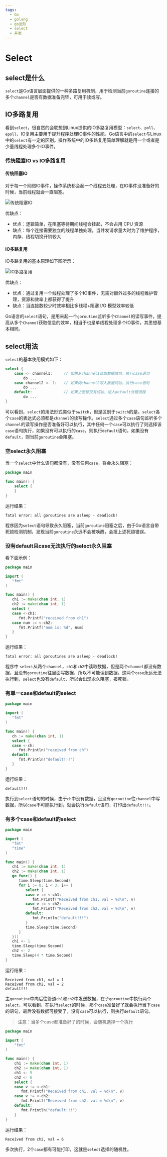```yaml
---
tags:
  - Go
  - golang
  - go进阶
  - select
  - 并发
---
```


# **Select**

## **select是什么**
`select`是Go语言层面提供的一种多路复用机制，用于检测当前`goroutine`连接的多个`channel`是否有数据准备完毕，可用于读或写。

## **IO多路复用**
看到`select`，很自然的会联想到Linux提供的IO多路复用模型：`select`、`poll`、`epoll`，IO复用主要用于提升程序处理IO事件的性能。Go语言中的`select`与Linux中的`select`有一定的区别。操作系统中的IO多路复用简单理解就是用一个或者是少量线程处理多个IO事件。

### **传统阻塞IO vs IO多路复用**

#### **传统阻塞IO**
对于每一个网络IO事件，操作系统都会起一个线程去处理，在IO事件没准备好的时候，当前线程就会一直阻塞。

![传统阻塞IO](../../assets/img/go语言系列/select/select1.png)

优缺点：
- 优点：逻辑简单，在阻塞等待期间线程会挂起，不会占用 CPU 资源
- 缺点：每个连接需要独立的线程单独处理，当并发请求量大时为了维护程序，内存、线程切换开销较大

#### **IO多路复用**
IO多路复用的基本原理如下图所示：

![IO多路复用](../../assets/img/go语言系列/select/select2.png)

优缺点：
- 优点：通过复用一个线程处理了多个IO事件，无需对额外过多的线程维护管理，资源和效率上都获得了提升
- 缺点：当连接数较少时效率相比多线程+阻塞 I/O 模型效率较低

Go语言的`select`语句，是用来起一个`goroutine`监听多个`Channel`的读写事件，提高从多个`Channel`获取信息的效率，相当于也是单线程处理多个IO事件，其思想基本相同。

## **select用法**
`select`的基本使用模式如下：
```go
select {
    case <- channel1:     // 如果从channel1读取数据成功，执行case语句 
        do ...   
    case channel2 <- 1:   // 如果向channel2写入数据成功，执行case语句 
        do ...          
    default:              // 如果上面都没有成功，进入default处理流程
        do ...
}
```
可以看到，`select`的用法形式类似于`switch`，但是区别于`switch`的是，`select`各个`case`的表达式必须都是`channel`的读写操作。`select`通过多个`case`语句监听多个`channel`的读写操作是否准备好可以执行，其中任何一个`case`可以执行了则选择该`case`语句执行，如果没有可以执行的`case`，则执行`default`语句，如果没有`default`，则当前`goroutine`会阻塞。

### **空select永久阻塞**
当一个`select`中什么语句都没有，没有任何`case`，将会永久阻塞：
```go
package main

func main() {
    select {
    }
}
```
运行结果：
```
fatal error: all goroutines are asleep - deadlock!
```
程序因为`select`语句导致永久阻塞，当前`goroutine`阻塞之后，由于Go语言自带死锁检测机制，发现当前`goroutine`永远不会被唤醒，会报上述死锁错误。

### **没有default且case无法执行的select永久阻塞**
看下面示例：
```go
package main

import (
   "fmt"
)

func main() {
   ch1 := make(chan int, 1)
   ch2 := make(chan int, 1)
   select {
   case <-ch1:
      fmt.Printf("received from ch1")
   case num := <-ch2:
      fmt.Printf("num is: %d", num)
   }
}
```
运行结果：
```
fatal error: all goroutines are asleep - deadlock!
```
程序中 `select`从两个`channel`，`ch1`和`ch2`中读取数据，但是两个`channel`都没有数据，且没有`goroutine`往里面写数据，所以不可能读到数据，这两个`case`永远无法执行到，`select`也没有`default`，所以会出现永久阻塞，报死锁。

### **有单一case和default的select**
```go
package main

import (
   "fmt"
)

func main() {
   ch := make(chan int, 1)
   select {
   case <-ch:
      fmt.Println("received from ch")
   default:
      fmt.Println("default!!!")
   }
}
```
运行结果：
```
default!!!
```
执行到`select`语句的时候，由于`ch`中没有数据，且没有`goroutine`往`channel`中写数据，所以`case`不可能执行到，就会执行`default`语句，打印出`default!!!`。

### **有多个case和default的select**
```go
package main

import (
   "fmt"
   "time"
)

func main() {
   ch1 := make(chan int, 1)
   ch2 := make(chan int, 1)
   go func() {
      time.Sleep(time.Second)
      for i := 0; i < 3; i++ {
         select {
         case v := <-ch1:
            fmt.Printf("Received from ch1, val = %d\n", v)
         case v := <-ch2:
            fmt.Printf("Received from ch2, val = %d\n", v)
         default:
            fmt.Println("default!!!")
         }
         time.Sleep(time.Second)
      }
   }()
   ch1 <- 1
   time.Sleep(time.Second)
   ch2 <- 2
   time.Sleep(4 * time.Second)
}
```
运行结果：
```
Received from ch1, val = 1
Received from ch2, val = 2
default!!!
```
主`goroutine`中向后往管道`ch1`和`ch2`中发送数据，在子`goroutine`中执行两个`select`，可以看到，在执行`select`的时候，那个`case`准备好了就会执行当下`case`的语句，最后没有数据可接受了，没有`case`可以执行，则执行`default`语句。

> 注意：当多个case都准备好了的时候，会随机选择一个执行

```go
package main

import (
    "fmt"
)

func main() {
    ch1 := make(chan int, 1)
    ch2 := make(chan int, 1)
    ch1 <- 5
    ch2 <- 6
    select {
    case v := <-ch1:
       fmt.Printf("Received from ch1, val = %d\n", v)
    case v := <-ch2:
       fmt.Printf("Received from ch2, val = %d\n", v)
    default:
       fmt.Println("default!!!")
    }
}
```
运行结果：
```
Received from ch2, val = 6
```
多次执行，2个`case`都有可能打印，这就是`select`选择的随机性。


